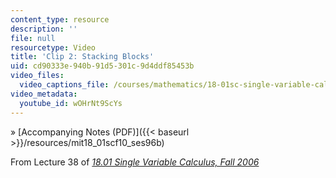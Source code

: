 ```yaml
---
content_type: resource
description: ''
file: null
resourcetype: Video
title: 'Clip 2: Stacking Blocks'
uid: cd90333e-940b-91d5-301c-9d4ddf85453b
video_files:
  video_captions_file: /courses/mathematics/18-01sc-single-variable-calculus-fall-2010/unit-5-exploring-the-infinite/part-b-taylor-series/session-96-stacking-blocks/clip-2-stacking-blocks/wOHrNt9ScYs.vtt
video_metadata:
  youtube_id: wOHrNt9ScYs
---
```


» [Accompanying Notes (PDF)]({{< baseurl >}}/resources/mit18_01scf10_ses96b)

From Lecture 38 of [_18.01 Single Variable Calculus, Fall 2006_](/courses/18-01-single-variable-calculus-fall-2006/pages/video-lectures)